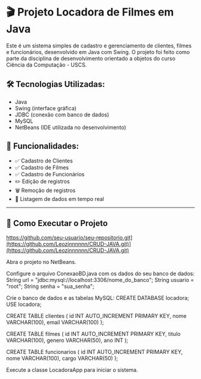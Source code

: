 # 🎬 Projeto Locadora de Filmes em Java

Este é um sistema simples de cadastro e gerenciamento de clientes, filmes e funcionários, desenvolvido em Java com Swing. O projeto foi feito como parte da disciplina de desenvolvimento orientado a objetos do curso Ciência da Computação - USCS.

## 🛠 Tecnologias Utilizadas:
- Java
- Swing (interface gráfica)
- JDBC (conexão com banco de dados)
- MySQL
- NetBeans (IDE utilizada no desenvolvimento)
  
## 📂 Funcionalidades:
- ✅ Cadastro de Clientes
- ✅ Cadastro de Filmes
- ✅ Cadastro de Funcionários
- ✏️ Edição de registros
- 🗑️ Remoção de registros
- 📄 Listagem de dados em tempo real

---

## 🚀 Como Executar o Projeto
   https://github.com/seu-usuario/seu-repositorio.git](https://github.com/Leozinnnnnn/CRUD-JAVA.git)](https://github.com/Leozinnnnnn/CRUD-JAVA.git)

Abra o projeto no NetBeans.

Configure o arquivo ConexaoBD.java com os dados do seu banco de dados: 
String url = "jdbc:mysql://localhost:3306/nome_do_banco";
String usuario = "root";
String senha = "sua_senha";

Crie o banco de dados e as tabelas MySQL:
CREATE DATABASE locadora;
USE locadora;

CREATE TABLE clientes (
    id INT AUTO_INCREMENT PRIMARY KEY,
    nome VARCHAR(100),
    email VARCHAR(100)
);

CREATE TABLE filmes (
    id INT AUTO_INCREMENT PRIMARY KEY,
    titulo VARCHAR(100),
    genero VARCHAR(50),
    ano INT
);

CREATE TABLE funcionarios (
    id INT AUTO_INCREMENT PRIMARY KEY,
    nome VARCHAR(100),
    cargo VARCHAR(50)
);

Execute a classe LocadoraApp para iniciar o sistema.
